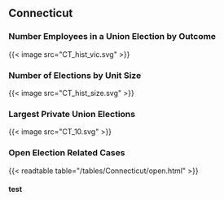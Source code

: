 ##  Connecticut

### Number Employees in a Union Election by Outcome
{{< image src="CT_hist_vic.svg" >}}

### Number of Elections by Unit Size
{{< image src="CT_hist_size.svg" >}}

### Largest Private Union Elections
{{< image src="CT_10.svg" >}}

### Open Election Related Cases
{{< readtable table="/tables/Connecticut/open.html" >}}

#### test
